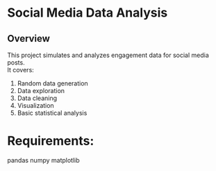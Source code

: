 # Social Media Data Analysis

## Overview
This project simulates and analyzes engagement data for social media posts.  
It covers:
1. Random data generation
2. Data exploration
3. Data cleaning
4. Visualization
5. Basic statistical analysis

# Requirements:
pandas
numpy
matplotlib
